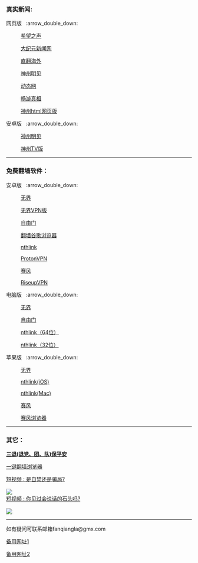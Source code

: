 ### 真实新闻:
<p>网页版</a>&nbsp;&nbsp; :arrow_double_down: </p>
<p>&nbsp;&nbsp;&nbsp;&nbsp;&nbsp;&nbsp;&nbsp;&nbsp;&nbsp;&nbsp;<a href="https://s3.us-west-1.amazonaws.com/tc-vn/chp.html">希望之声 </a></p>
<p>&nbsp;&nbsp;&nbsp;&nbsp;&nbsp;&nbsp;&nbsp;&nbsp;&nbsp;&nbsp;<a href="https://s3.us-west-1.amazonaws.com/tc-vn/cet.html">大纪元新闻网 </a></p>
<p>&nbsp;&nbsp;&nbsp;&nbsp;&nbsp;&nbsp;&nbsp;&nbsp;&nbsp;&nbsp;<a href="https://github.com/Alvin9999/new-pac/wiki/%E7%9B%B4%E7%BF%BB%E9%80%9A%E9%81%93">直翻海外 </a></p>
<p>&nbsp;&nbsp;&nbsp;&nbsp;&nbsp;&nbsp;&nbsp;&nbsp;&nbsp;&nbsp;<a href="http://j0z6n4.xcstd.rocks/HK5cC?d2d06txd">神州明见 </a></p>
<p>&nbsp;&nbsp;&nbsp;&nbsp;&nbsp;&nbsp;&nbsp;&nbsp;&nbsp;&nbsp;<a href="http://z008hf.tjnb.art/wrjBi?0rn084v6">动态网 </a></p>
<p>&nbsp;&nbsp;&nbsp;&nbsp;&nbsp;&nbsp;&nbsp;&nbsp;&nbsp;&nbsp;<a href="http://l06p6f.ugd.quest/WoYQ8?04462460">畅游真相 </a></p>
<p>&nbsp;&nbsp;&nbsp;&nbsp;&nbsp;&nbsp;&nbsp;&nbsp;&nbsp;&nbsp;<a href="https://gitlab.com/xinwen8/rj/-/raw/main/szmjweb.3.0.zip">神州html网页版</a></p>
</details>
<p>安卓版</a>&nbsp;&nbsp; :arrow_double_down: </p>
<p>&nbsp;&nbsp;&nbsp;&nbsp;&nbsp;&nbsp;&nbsp;&nbsp;&nbsp;&nbsp;<a href="https://github.com/szmj0/update/raw/refs/heads/main/extras/szmj_7.1.2025052101.apk">神州明见 </a></p>
<p>&nbsp;&nbsp;&nbsp;&nbsp;&nbsp;&nbsp;&nbsp;&nbsp;&nbsp;&nbsp;<a href="https://github.com/szmj0/update/raw/refs/heads/main/extras/szmjtv_v7.1.2025052101.apk">神州TV版 </a></p>
</details>


<hr>

### 免费翻墙软件：
<p>安卓版</a>&nbsp;&nbsp; :arrow_double_down: </p>
<p>&nbsp;&nbsp;&nbsp;&nbsp;&nbsp;&nbsp;&nbsp;&nbsp;&nbsp;&nbsp;<a href="https://github.com/xinwen8/rj/raw/refs/heads/main/um5.0.apk">无界 </a></p>
<p>&nbsp;&nbsp;&nbsp;&nbsp;&nbsp;&nbsp;&nbsp;&nbsp;&nbsp;&nbsp;<a href="https://github.com/wujieliulan/download/raw/master/u.apk">无界VPN版 </a></p>
<p>&nbsp;&nbsp;&nbsp;&nbsp;&nbsp;&nbsp;&nbsp;&nbsp;&nbsp;&nbsp;<a href="https://github.com/xinwen8/rj/raw/refs/heads/main/fgvpn1.5.apk">自由门 </a></p>
 <p>&nbsp;&nbsp;&nbsp;&nbsp;&nbsp;&nbsp;&nbsp;&nbsp;&nbsp;&nbsp;<a href="http://pick.szzd.me/files/ChromePublic.apk">翻墙谷歌浏览器</a> </p>
<p>&nbsp;&nbsp;&nbsp;&nbsp;&nbsp;&nbsp;&nbsp;&nbsp;&nbsp;&nbsp;<a href="https://www.downloadnth.com/nthlink-android-current.apk">nthlink </a></p>
<p>&nbsp;&nbsp;&nbsp;&nbsp;&nbsp;&nbsp;&nbsp;&nbsp;&nbsp;&nbsp;<a href="https://github.com/ProtonVPN/android-app/releases/download/5.11.39.1/ProtonVPN-5.11.39.1.605113901.-production-vanilla-direct-release.apk">ProtonVPN </a></p>
<p>&nbsp;&nbsp;&nbsp;&nbsp;&nbsp;&nbsp;&nbsp;&nbsp;&nbsp;&nbsp;<a href="https://gitlab.com/xinwen8/rj/-/raw/main/PsiphonAndroid.apk">赛风 </a></p>
<p>&nbsp;&nbsp;&nbsp;&nbsp;&nbsp;&nbsp;&nbsp;&nbsp;&nbsp;&nbsp;<a href="https://downloads.leap.se/RiseupVPN/android/RiseupVPN-Android-latest.apk">RiseupVPN </a></p>
</details>

<p>电脑版</a>&nbsp;&nbsp; :arrow_double_down: </p>
<p>&nbsp;&nbsp;&nbsp;&nbsp;&nbsp;&nbsp;&nbsp;&nbsp;&nbsp;&nbsp;<a href="https://github.com/xinwen8/rj/raw/refs/heads/main/u.zip">无界 </a></p>
<p>&nbsp;&nbsp;&nbsp;&nbsp;&nbsp;&nbsp;&nbsp;&nbsp;&nbsp;&nbsp;<a href="https://github.com/xinwen8/rj/raw/refs/heads/main/fg802p.zip">自由门 </a></p>
<p>&nbsp;&nbsp;&nbsp;&nbsp;&nbsp;&nbsp;&nbsp;&nbsp;&nbsp;&nbsp;<a href="https://www.downloadnth.com/nthlink-win64-current.exe">nthlink（64位） </a></p>
<p>&nbsp;&nbsp;&nbsp;&nbsp;&nbsp;&nbsp;&nbsp;&nbsp;&nbsp;&nbsp;<a href="https://www.downloadnth.com/nthlink-win32-current.exe">nthlink（32位） </a></p>
</details>

<p>苹果版</a>&nbsp;&nbsp; :arrow_double_down: </p>
<p>&nbsp;&nbsp;&nbsp;&nbsp;&nbsp;&nbsp;&nbsp;&nbsp;&nbsp;&nbsp;<a href="https://gitlab.com/xinwen8/wujie/-/blob/main/README.md#%E8%8B%B9%E6%9E%9C%E7%89%88-%E6%97%A0%E7%95%8Cvpn-101-%E6%94%AF%E6%8C%81-iphone-5s-%E4%BB%A5%E4%B8%8A">无界 </a></p>
<p>&nbsp;&nbsp;&nbsp;&nbsp;&nbsp;&nbsp;&nbsp;&nbsp;&nbsp;&nbsp;<a href="https://apps.apple.com/us/app/nthlink/id1467297604">nthlink(iOS) </a></p>
<p>&nbsp;&nbsp;&nbsp;&nbsp;&nbsp;&nbsp;&nbsp;&nbsp;&nbsp;&nbsp;<a href="https://apps.apple.com/us/app/nthlink/id1536318872?mt=12">nthlink(Mac) </a></p>
<p>&nbsp;&nbsp;&nbsp;&nbsp;&nbsp;&nbsp;&nbsp;&nbsp;&nbsp;&nbsp;<a href="https://itunes.apple.com/us/app/psiphon/id1276263909?ls=1&mt=8">赛风 </a></p>
<p>&nbsp;&nbsp;&nbsp;&nbsp;&nbsp;&nbsp;&nbsp;&nbsp;&nbsp;&nbsp;<a href="https://itunes.apple.com/us/app/psiphon-browser/id1193362444?ls=1&mt=8">赛风浏览器 </a></p>
</details>


<hr>

### 其它：
<p></a><strong><a href="https://s3.us-west-1.amazonaws.com/tc-vn/ctd.html">三退(退党、团、队)保平安</a></strong><p> 
<p><a href="https://gitlab.com/zhifan999/fq/-/wikis/home#%E7%9B%B8%E5%85%B3%E8%B5%84%E6%BA%90">一键翻墙浏览器</a><p>     
<a href="https://gitlab.com/fanqiangla/zf/-/raw/master/zfzx.webm" target="_blank">短视频 : 是自焚还是骗局?</a><br><br>
<a href="https://gitlab.com/fanqiangla/zf/-/raw/master/zfzx.webm" target="_blank"><img src="https://gitlab.com/fanqiangla/ruanjian/-/raw/master/zf1.jpg"></a><br>
<a href="https://gitlab.com/fanqiangla/zf/-/raw/master/1.webm" target="_blank">短视频 : 你见过会说话的石头吗?</a><br><br>
<a href="https://gitlab.com/fanqiangla/zf/-/raw/master/1.webm" target="_blank"><img src="https://gitlab.com/fanqiangla/ruanjian/-/raw/master/%E7%9F%B3%E5%A4%B4.jpg"></a><br>



<hr>
<p>如有疑问可联系邮箱fanqiangla@gmx.com</p>
<p><a href="https://gitlab.com/xinwen8/8/-/blob/main/README.md#%E7%9C%9F%E5%AE%9E%E6%96%B0%E9%97%BB">备用网址1</a><p>   
<p><a href="https://xinwen8.github.io">备用网址2</a><p>  
